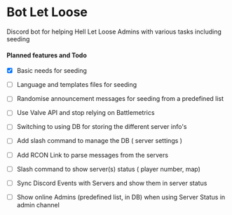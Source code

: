 # Bot Let Loose  
Discord bot for helping Hell Let Loose Admins with various tasks including seeding

#### Planned features and Todo

- [x] Basic needs for seeding
- [ ] Language and templates files for seeding
- [ ] Randomise announcement messages for seeding from a predefined list
- [ ] Use Valve API and stop relying on Battlemetrics
- [ ] Switching to using DB for storing the different server info's
- [ ] Add slash command to manage the DB ( server settings )
- [ ] Add RCON Link to parse messages from the servers
- [ ] Slash command to show server(s) status ( player number, map)
- [ ] Sync Discord Events with Servers and show them in server status
- [ ] Show online Admins (predefined list, in DB) when using Server Status in admin channel

 